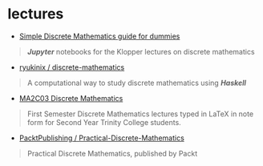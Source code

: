 # lectures

- [Simple Discrete Mathematics guide for dummies](https://github.com/juanklopper/Discrete-Mathematics)
> ***Jupyter*** notebooks for the Klopper lectures on discrete mathematics

- [ryukinix / discrete-mathematics](https://github.com/ryukinix/discrete-mathematics)
> A computational way to study discrete mathematics using ***Haskell***

- [MA2C03 Discrete Mathematics](https://github.com/Scarlehh/Discrete_Math_Notes)
> First Semester Discrete Mathematics lectures typed in LaTeX in note form
> for Second Year Trinity College students.

- [PacktPublishing / Practical-Discrete-Mathematics](https://github.com/PacktPublishing/Practical-Discrete-Mathematics)
> Practical Discrete Mathematics, published by Packt